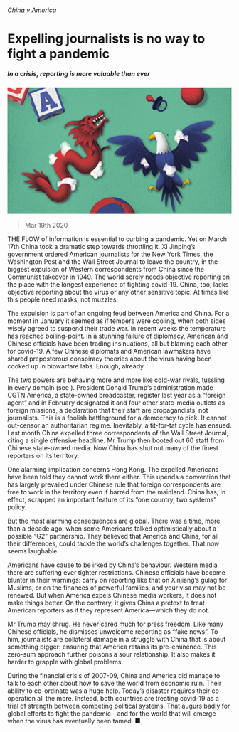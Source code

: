###### China v America

# Expelling journalists is no way to fight a pandemic 

##### In a crisis, reporting is more valuable than ever 

![image](images/20200321_LDD002_0.jpg) 

> Mar 19th 2020 

THE FLOW of information is essential to curbing a pandemic. Yet on March 17th China took a dramatic step towards throttling it. Xi Jinping’s government ordered American journalists for the New York Times, the Washington Post and the Wall Street Journal to leave the country, in the biggest expulsion of Western correspondents from China since the Communist takeover in 1949. The world sorely needs objective reporting on the place with the longest experience of fighting covid-19. China, too, lacks objective reporting about the virus or any other sensitive topic. At times like this people need masks, not muzzles.

The expulsion is part of an ongoing feud between America and China. For a moment in January it seemed as if tempers were cooling, when both sides wisely agreed to suspend their trade war. In recent weeks the temperature has reached boiling-point. In a stunning failure of diplomacy, American and Chinese officials have been trading insinuations, all but blaming each other for covid-19. A few Chinese diplomats and American lawmakers have shared preposterous conspiracy theories about the virus having been cooked up in biowarfare labs. Enough, already.


The two powers are behaving more and more like cold-war rivals, tussling in every domain (see ). President Donald Trump’s administration made CGTN America, a state-owned broadcaster, register last year as a “foreign agent” and in February designated it and four other state-media outlets as foreign missions, a declaration that their staff are propagandists, not journalists. This is a foolish battleground for a democracy to pick. It cannot out-censor an authoritarian regime. Inevitably, a tit-for-tat cycle has ensued. Last month China expelled three correspondents of the Wall Street Journal, citing a single offensive headline. Mr Trump then booted out 60 staff from Chinese state-owned media. Now China has shut out many of the finest reporters on its territory.

One alarming implication concerns Hong Kong. The expelled Americans have been told they cannot work there either. This upends a convention that has largely prevailed under Chinese rule that foreign correspondents are free to work in the territory even if barred from the mainland. China has, in effect, scrapped an important feature of its “one country, two systems” policy.

But the most alarming consequences are global. There was a time, more than a decade ago, when some Americans talked optimistically about a possible “G2” partnership. They believed that America and China, for all their differences, could tackle the world’s challenges together. That now seems laughable.

Americans have cause to be irked by China’s behaviour. Western media there are suffering ever tighter restrictions. Chinese officials have become blunter in their warnings: carry on reporting like that on Xinjiang’s gulag for Muslims, or on the finances of powerful families, and your visa may not be renewed. But when America expels Chinese media workers, it does not make things better. On the contrary, it gives China a pretext to treat American reporters as if they represent America—which they do not.

Mr Trump may shrug. He never cared much for press freedom. Like many Chinese officials, he dismisses unwelcome reporting as “fake news”. To him, journalists are collateral damage in a struggle with China that is about something bigger: ensuring that America retains its pre-eminence. This zero-sum approach further poisons a sour relationship. It also makes it harder to grapple with global problems.

During the financial crisis of 2007-09, China and America did manage to talk to each other about how to save the world from economic ruin. Their ability to co-ordinate was a huge help. Today’s disaster requires their co-operation all the more. Instead, both countries are treating covid-19 as a trial of strength between competing political systems. That augurs badly for global efforts to fight the pandemic—and for the world that will emerge when the virus has eventually been tamed. ■


